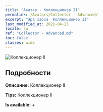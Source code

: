```yaml
---
title: "Аватар - Коллекционер II"
permalink: /Avatars/Collector - Advanced/
excerpt: "Эра хаоса  Коллекционер II"
last_modified_at: 2021-04-25
locale: ru
ref: "Collector - Advanced.md"
toc: false
classes: wide
---
```

 ![Коллекционер II](/images/a/avatarFrame_72.png)

## Подробности

 **Описание:** Коллекционер II 

 **Tips:** Коллекционер II 

 **Is available:**  + 

